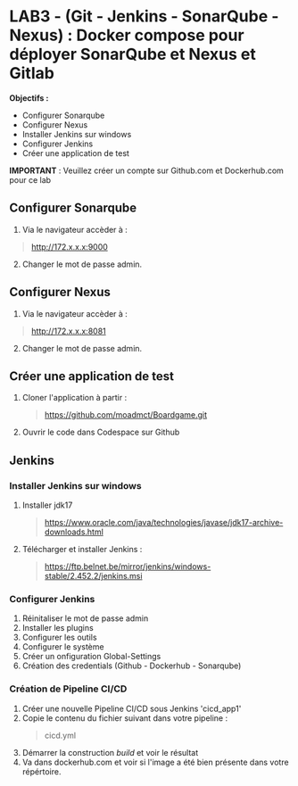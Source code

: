 # LAB3 - (Git - Jenkins - SonarQube - Nexus) : Docker compose pour déployer SonarQube et Nexus et Gitlab
**Objectifs :**
* Configurer Sonarqube
* Configurer Nexus
* Installer Jenkins sur windows
* Configurer Jenkins
* Créer une application de test

**IMPORTANT** : Veuillez créer un compte sur Github.com et Dockerhub.com pour ce lab

## Configurer Sonarqube
1. Via le navigateur accèder à : 
>http://172.x.x.x:9000

2. Changer le mot de passe admin.

## Configurer Nexus
1. Via le navigateur accèder à : 
>http://172.x.x.x:8081

2. Changer le mot de passe admin.

## Créer une application de test 
1. Cloner l'application à partir : 
    >https://github.com/moadmct/Boardgame.git
2. Ouvrir le code dans Codespace sur Github

## Jenkins
### Installer Jenkins sur windows
1. Installer jdk17
    >https://www.oracle.com/java/technologies/javase/jdk17-archive-downloads.html

2. Télécharger et installer Jenkins :
    >https://ftp.belnet.be/mirror/jenkins/windows-stable/2.452.2/jenkins.msi

### Configurer Jenkins
1. Réinitaliser le mot de passe admin
2. Installer les plugins
3. Configurer les outils
4. Configurer le système
5. Créer un onfiguration Global-Settings
6. Création des credentials (Github - Dockerhub - Sonarqube)

### Création de Pipeline CI/CD
1. Créer une nouvelle Pipeline CI/CD sous Jenkins 'cicd_app1'
1. Copie le contenu du fichier suivant dans votre pipeline :
    > cicd.yml
1. Démarrer la construction *build* et voir le résultat
1. Va dans dockerhub.com et voir si l'image a été bien présente dans votre répértoire.


